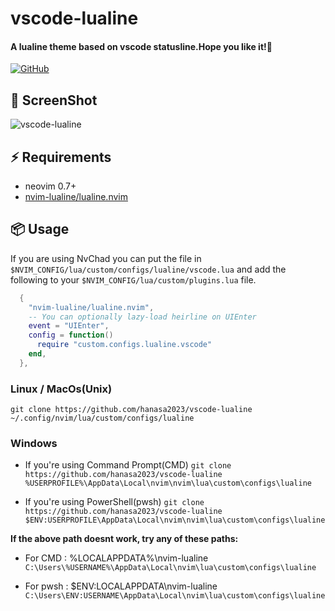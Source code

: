 # vscode-lualine
#### A lualine theme based on vscode statusline.Hope you like it!🎉

[![GitHub](https://img.shields.io/github/license/hanasa2023/neovim-dotfile?style=for-the-badge)](https://github.com/hanasa2023/vscode-lualine?tab=MIT-1-ov-file)

## 📸 ScreenShot
![vscode-lualine](https://files.catbox.moe/wbht81.png)

## ⚡️ Requirements
- neovim 0.7+
- [nvim-lualine/lualine.nvim](https://github.com/nvim-lualine/lualine.nvim)

## 📦 Usage

If you are using NvChad you can put the file in `$NVIM_CONFIG/lua/custom/configs/lualine/vscode.lua` and add the following to your `$NVIM_CONFIG/lua/custom/plugins.lua` file.
```lua
  {
    "nvim-lualine/lualine.nvim",
    -- You can optionally lazy-load heirline on UIEnter
    event = "UIEnter",
    config = function()
      require "custom.configs.lualine.vscode"
    end,
  },
```

### Linux / MacOs(Unix)
```git clone https://github.com/hanasa2023/vscode-lualine ~/.config/nvim/lua/custom/configs/lualine```

### Windows
- If you're using Command Prompt(CMD)
```git clone https://github.com/hanasa2023/vscode-lualine %USERPROFILE%\AppData\Local\nvim\nvim\lua\custom\configs\lualine```

- If you're using PowerShell(pwsh)
```git clone https://github.com/hanasa2023/vscode-lualine $ENV:USERPROFILE\AppData\Local\nvim\nvim\lua\custom\configs\lualine```

**If the above path doesnt work, try any of these paths:**
- For CMD : %LOCALAPPDATA%\nvim-lualine
```C:\Users\%USERNAME%\AppData\Local\nvim\lua\custom\configs\lualine```

- For pwsh : $ENV:LOCALAPPDATA\nvim-lualine
```C:\Users\ENV:USERNAME\AppData\Local\nvim\lua\custom\configs\lualine```
